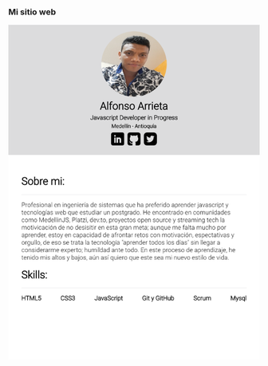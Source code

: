 ### Mi sitio web

[![](https://github.com/aarrieth/aarrieth.dev/blob/master/images/desktop.png)](https://github.com/aarrieth/aarrieth.dev/blob/master/images/desktop.png)
